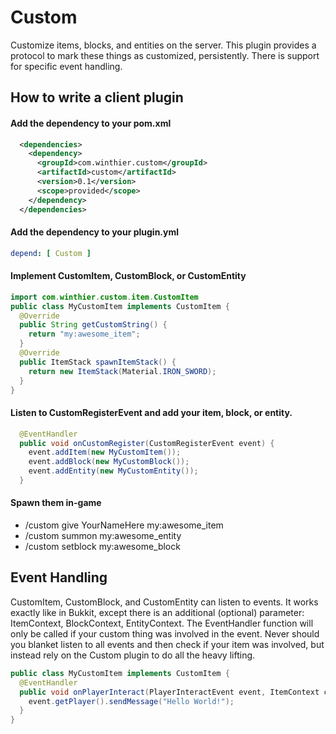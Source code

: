# Custom
Customize items, blocks, and entities on the server.  This plugin provides a protocol to mark these things as customized, persistently.  There is support for specific event handling.
## How to write a client plugin
#### Add the dependency to your pom.xml
```xml
  <dependencies>
    <dependency>
      <groupId>com.winthier.custom</groupId>
      <artifactId>custom</artifactId>
      <version>0.1</version>
      <scope>provided</scope>
    </dependency>
  </dependencies>
```
#### Add the dependency to your plugin.yml
```yml
depend: [ Custom ]
```
#### Implement CustomItem, CustomBlock, or CustomEntity
```java
import com.winthier.custom.item.CustomItem
public class MyCustomItem implements CustomItem {
  @Override
  public String getCustomString() {
    return "my:awesome_item";
  }
  @Override
  public ItemStack spawnItemStack() {
    return new ItemStack(Material.IRON_SWORD);
  }
}
```
#### Listen to CustomRegisterEvent and add your item, block, or entity.
```java
  @EventHandler
  public void onCustomRegister(CustomRegisterEvent event) {
    event.addItem(new MyCustomItem());
    event.addBlock(new MyCustomBlock());
    event.addEntity(new MyCustomEntity());
  }
```
#### Spawn them in-game
- /custom give YourNameHere my:awesome_item
- /custom summon my:awesome_entity
- /custom setblock my:awesome_block
## Event Handling
CustomItem, CustomBlock, and CustomEntity can listen to events.  It works exactly like in Bukkit, except there is an additional (optional) parameter: ItemContext, BlockContext, EntityContext.  The EventHandler function will only be called if your custom thing was involved in the event.  Never should you blanket listen to all events and then check if your item was involved, but instead rely on the Custom plugin to do all the heavy lifting.
```java
public class MyCustomItem implements CustomItem {
  @EventHandler
  public void onPlayerInteract(PlayerInteractEvent event, ItemContext context) {
    event.getPlayer().sendMessage("Hello World!");
  }
}
```
